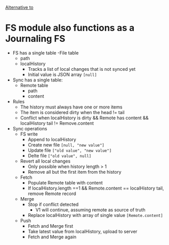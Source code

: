 [Alternative to](./RFC-20230416-multi-module-sync.md)

# FS module also functions as a Journaling FS

- FS has a single table
  -File table
  - path
  - localHistory
    - Tracks a list of local changes that is not synced yet
    - Initial value is JSON array `[null]`
- Sync has a single table:
  - Remote table
    - path
    - content
- Rules
  - The history must always have one or more items
  - The item is considered dirty when the head != tail
  - Conflict when localHistory is dirty && Remote has content && localHistory tail != Remove.content
- Sync operations
  - FS write
    - Append to localHistory
    - Create new file `[null, "new value"]`
    - Update file `["old value", "new value"]`
    - Delte file `["old value", null]`
  - Revert all local changes
    - Only possible when history length > 1
    - Remove all but the first item from the history
  - Fetch
    - Populate Remote table with content
    - If localHistory.length ==1 && Remote.content == localHistory tail, remove Remote record
  - Merge
    - Stop if conflict detected
      - V1 will continue, assuming remote as source of truth
    - Replace localHistory with array of single value `[Remote.content]`
  - Push
    - Fetch and Merge first
    - Take latest value from localHistory, upload to server
    - Fetch and Merge again
